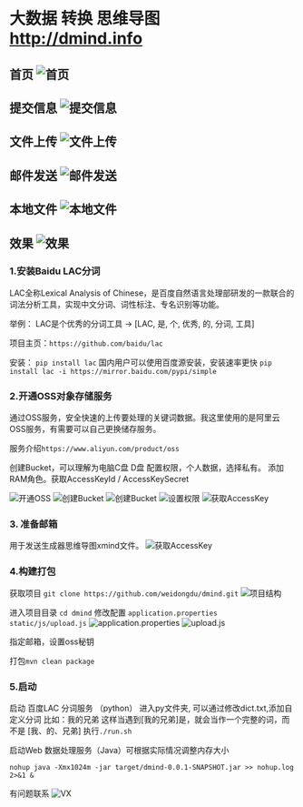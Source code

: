 # 大数据 转换 思维导图 http://dmind.info

首页
![首页](https://gitee.com/weidongdu/pic/raw/master/dmind/home.jpg)
---

提交信息
![提交信息](https://gitee.com/weidongdu/pic/raw/master/dmind/parse.jpg)
---

文件上传
![文件上传](https://gitee.com/weidongdu/pic/raw/master/dmind/oss-file.jpg)
---

邮件发送
![邮件发送](https://gitee.com/weidongdu/pic/raw/master/dmind/mail-detail.jpg)
---

本地文件
![本地文件](https://gitee.com/weidongdu/pic/raw/master/dmind/output.jpg)
---

效果
![效果](https://gitee.com/weidongdu/pic/raw/master/dmind/xmind.jpg)
---


### 1.安装Baidu LAC分词
LAC全称Lexical Analysis of Chinese，是百度自然语言处理部研发的一款联合的词法分析工具，实现中文分词、词性标注、专名识别等功能。

举例：
LAC是个优秀的分词工具 -> [LAC, 是, 个, 优秀, 的, 分词, 工具]

项目主页：`https://github.com/baidu/lac`

安装：
`pip install lac`
国内用户可以使用百度源安装，安装速率更快
`pip install lac -i https://mirror.baidu.com/pypi/simple`

### 2.开通OSS对象存储服务
通过OSS服务，安全快速的上传要处理的关键词数据。我这里使用的是阿里云OSS服务，有需要可以自己更换储存服务。

服务介绍`https://www.aliyun.com/product/oss`

创建Bucket，可以理解为电脑C盘 D盘
配置权限，个人数据，选择私有。
添加RAM角色。获取AccessKeyId / AccessKeySecret

![开通OSS](https://gitee.com/weidongdu/pic/raw/master/dmind/oss-home.jpg)
![创建Bucket](https://gitee.com/weidongdu/pic/raw/master/dmind/oss-b-add.jpg)
![创建Bucket](https://gitee.com/weidongdu/pic/raw/master/dmind/oss-bucket-list.jpg)
![设置权限](https://gitee.com/weidongdu/pic/raw/master/dmind/oss-policy.jpg)
![获取AccessKey](https://gitee.com/weidongdu/pic/raw/master/dmind/access.jpg)


### 3. 准备邮箱
用于发送生成器思维导图xmind文件。
![获取AccessKey](https://gitee.com/weidongdu/pic/raw/master/dmind/mail.jpg)

### 4.构建打包
获取项目 `git clone https://github.com/weidongdu/dmind.git`
![项目结构](https://gitee.com/weidongdu/pic/raw/master/dmind/tree.jpg)


进入项目目录  `cd dmind`
修改配置 `application.properties` `static/js/upload.js`
![application.properties](https://gitee.com/weidongdu/pic/raw/master/dmind/config1.jpg)
![upload.js](https://gitee.com/weidongdu/pic/raw/master/dmind/config-2.jpg)


指定邮箱，设置oss秘钥

打包`mvn clean package`

### 5.启动
启动 百度LAC 分词服务 （python）
进入py文件夹,
可以通过修改dict.txt,添加自定义分词 比如：我的兄弟 这样当遇到[我的兄弟]是，就会当作一个完整的词，而不是 [我、的、兄弟]
执行`./run.sh`

启动Web 数据处理服务（Java）可根据实际情况调整内存大小

`nohup java -Xmx1024m -jar target/dmind-0.0.1-SNAPSHOT.jar >> nohup.log 2>&1 &`

有问题联系
![VX](https://gitee.com/weidongdu/pic/raw/master/dmind/WechatIMG229.jpeg)

